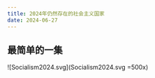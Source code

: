 ```yaml
---
title: 2024年仍然存在的社会主义国家
date: 2024-06-27
---
```

## 最简单的一集

![Socialism2024.svg](Socialism2024.svg =500x)
